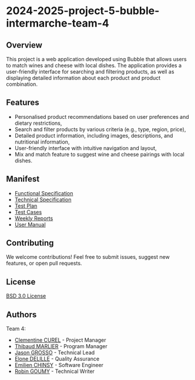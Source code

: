 # 2024-2025-project-5-bubble-intermarche-team-4

## Overview

This project is a web application developed using Bubble that allows users to match wines and cheese with local dishes. The application provides a user-friendly interface for searching and filtering products, as well as displaying detailed information about each product and product combination.

## Features

- Personalised product recommendations based on user preferences and dietary restrictions,
- Search and filter products by various criteria (e.g., type, region, price),
- Detailed product information, including images, descriptions, and nutritional information,
- User-friendly interface with intuitive navigation and layout,
- Mix and match feature to suggest wine and cheese pairings with local dishes.

## Manifest

- [Functional Specification](./documents/functional/FunctionalSpecifications.md)
- [Technical Specification](./documents/technical/TechnicalSpecifications.md)
- [Test Plan](./documents/QA/TestPLan.md)
- [Test Cases](./documents/QA/TestCases.md)
- [Weekly Reports](./documents/management/weeklyReports)
- [User Manual](./documents/user-manual/)

## Contributing

We welcome contributions! Feel free to submit issues, suggest new features, or open pull requests.

## License

[BSD 3.0 License](/LICENSE.md)

## Authors

Team 4:

- [Clementine CUREL](https://www.linkedin.com/in/clementinecurel/) - Project Manager
- [Thibaud MARLIER](https://www.linkedin.com/in/thibaudmarlier/) - Program Manager
- [Jason GROSSO](https://www.linkedin.com/in/jason-grosso-847b39251/) - Technical Lead
- [Elone DELILLE](https://www.linkedin.com/in/elonedelille/) - Quality Assurance
- [Emilien CHINSY](https://www.linkedin.com/in/emilien-chinsy-5a794632b/) - Software Engineer
- [Robin GOUMY](https://www.linkedin.com/in/robin-goumy-66452832a/) - Technical Writer